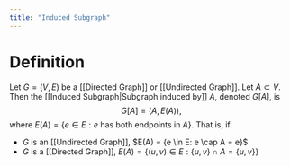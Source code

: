 ```yaml
---
title: "Induced Subgraph"
---
```


# Definition
Let $G = (V, E)$ be a [[Directed Graph]] or [[Undirected Graph]]. Let $A \subset V$. Then the [[Induced Subgraph|Subgraph induced by]] $A$, denoted $G[A]$, is $$G[A] = (A, E(A)),$$ where $E(A) = \{e \in E : e \text{ has both endpoints in }A\}$. That is, if
- $G$ is an [[Undirected Graph]], $E(A) = \{e \in E: e \cap A = e}$
- $G$ is a [[Directed Graph]], $E(A) = \{(u, v) \in E : \{u, v\} \cap A = \{u, v\}\}$